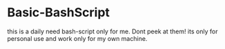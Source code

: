 # Basic-BashScript
this is a daily need bash-script only for me. Dont peek at them! its only for personal use and work only for my own machine. 
